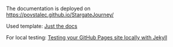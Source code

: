 The documentation is deployed on https://povstalec.github.io/StargateJourney/

Used template: [Just the docs](https://just-the-docs.com/)

For local testing: [Testing your GitHub Pages site locally with Jekyll](https://docs.github.com/en/pages/setting-up-a-github-pages-site-with-jekyll/testing-your-github-pages-site-locally-with-jekyll)  
